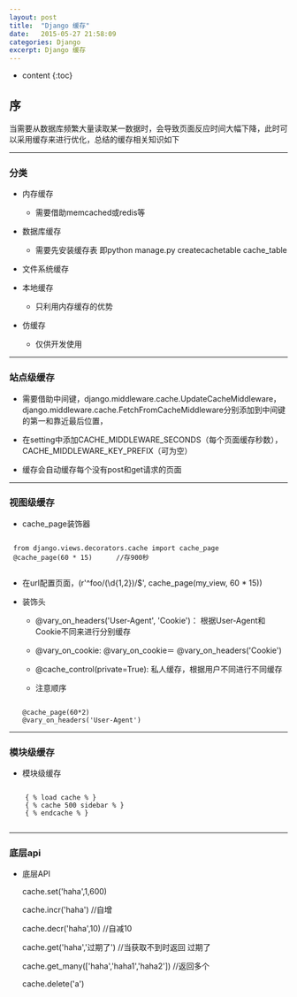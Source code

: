 ```yaml
---
layout: post
title:  "Django 缓存"
date:   2015-05-27 21:58:09
categories: Django
excerpt: Django 缓存
---
```


* content
{:toc}


## 序

当需要从数据库频繁大量读取某一数据时，会导致页面反应时间大幅下降，此时可以采用缓存来进行优化，总结的缓存相关知识如下

---

### 分类

 * 内存缓存

   * 需要借助memcached或redis等

 * 数据库缓存

   * 需要先安装缓存表 即python manage.py createcachetable cache_table

 * 文件系统缓存

 * 本地缓存

   * 只利用内存缓存的优势

 * 仿缓存

   * 仅供开发使用

---

### 站点级缓存

 * 需要借助中间键，django.middleware.cache.UpdateCacheMiddleware，django.middleware.cache.FetchFromCacheMiddleware分别添加到中间键的第一和靠近最后位置，

 * 在setting中添加CACHE_MIDDLEWARE_SECONDS（每个页面缓存秒数），CACHE_MIDDLEWARE_KEY_PREFIX（可为空）

 * 缓存会自动缓存每个没有post和get请求的页面

---

### 视图级缓存

 * cache_page装饰器

 <pre><code>
 from django.views.decorators.cache import cache_page
 @cache_page(60 * 15)      //存900秒
 </code></pre>

 * 在url配置页面，(r'^foo/(\d{1,2})/$', cache_page(my_view, 60 * 15))

 * 装饰头

   * @vary_on_headers('User‐Agent', 'Cookie')：  根据User‐Agent和Cookie不同来进行分别缓存

   * @vary_on_cookie:  @vary_on_cookie＝  @vary_on_headers('Cookie')

   * @cache_control(private=True): 私人缓存，根据用户不同进行不同缓存

   * 注意顺序

   <pre><code>
   @cache_page(60*2)
   @vary_on_headers('User-Agent')
   </code></pre>

---

### 模块级缓存

 * 模块级缓存

 <pre><code>
    { % load cache % }
    { % cache 500 sidebar % }
    { % endcache % }
 </code></pre>

---

### 底层api

 * 底层API

    cache.set('haha',1,600)

    cache.incr('haha') //自增

    cache.decr('haha',10) //自减10

    cache.get('haha','过期了')  //当获取不到时返回 过期了

    cache.get_many(['haha','haha1','haha2'])  //返回多个

    cache.delete('a')